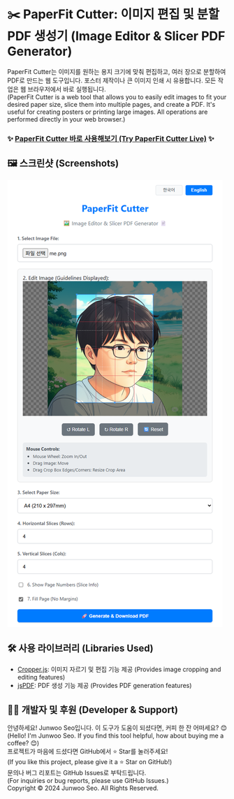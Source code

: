 # **✂️ PaperFit Cutter: 이미지 편집 및 분할 PDF 생성기 (Image Editor & Slicer PDF Generator)**

PaperFit Cutter는 이미지를 원하는 용지 크기에 맞춰 편집하고, 여러 장으로 분할하여 PDF로 만드는 웹 도구입니다. 포스터 제작이나 큰 이미지 인쇄 시 유용합니다. 모든 작업은 웹 브라우저에서 바로 실행됩니다.  
(PaperFit Cutter is a web tool that allows you to easily edit images to fit your desired paper size, slice them into multiple pages, and create a PDF. It's useful for creating posters or printing large images. All operations are performed directly in your web browser.)  

### ✨ [**PaperFit Cutter 바로 사용해보기 (Try PaperFit Cutter Live)**](https://junwoo-seo-1998.github.io/PaperFitCutter/) ✨

## **🖼️ 스크린샷 (Screenshots)**

![PaperFit Cutter Screenshot](./screenshot.png)

## **🛠️ 사용 라이브러리 (Libraries Used)**

* [Cropper.js](https://fengyuanchen.github.io/cropperjs/): 이미지 자르기 및 편집 기능 제공 (Provides image cropping and editing features)  
* [jsPDF](https://parall.ax/products/jspdf): PDF 생성 기능 제공 (Provides PDF generation features)

## **🧑‍💻 개발자 및 후원 (Developer & Support)**

안녕하세요\! Junwoo Seo입니다. 이 도구가 도움이 되셨다면, 커피 한 잔 어떠세요? 😊  
(Hello\! I'm Junwoo Seo. If you find this tool helpful, how about buying me a coffee? 😊)  
프로젝트가 마음에 드셨다면 GitHub에서 ⭐ Star를 눌러주세요\!  
(If you like this project, please give it a ⭐ Star on GitHub\!)  
문의나 버그 리포트는 GitHub Issues로 부탁드립니다.  
(For inquiries or bug reports, please use GitHub Issues.)  
Copyright © 2024 Junwoo Seo. All Rights Reserved.